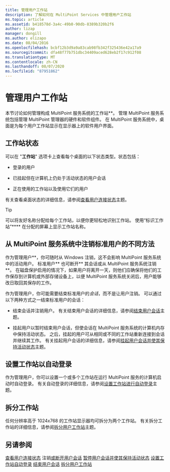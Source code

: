 ```yaml
---
title: 管理用户工作站
description: 了解如何在 MultiPoint Services 中管理用户工作站
ms.topic: article
ms.assetid: b418578d-3a4c-49b0-90db-8389b320b2f6
author: lizap
manager: dongill
ms.author: elizapo
ms.date: 08/04/2016
ms.openlocfilehash: bcbf12b3d9a9a83cab98fb342f325436e42a17a9
ms.sourcegitcommit: dfa48f77b751dbc34409aced628eb2f17c912f08
ms.translationtype: MT
ms.contentlocale: zh-CN
ms.lasthandoff: 08/07/2020
ms.locfileid: "87951862"
---
```

# <a name="manage-user-stations"></a>管理用户工作站
本节讨论如何管理构成 MultiPoint 服务系统的工作站**。 管理 MultiPoint 服务系统包括管理 MultiPoint 管理器的硬件和软件组件。 在 MultiPoint 服务系统中，桌面是为每个用户工作站显示在显示器上的软件用户界面。

## <a name="station-status"></a>工作站状态
可以在 "**工作站**" 选项卡上查看每个桌面的以下状态类型。状态包括：

-   登录的用户

-   已挂起但在计算机上仍处于活动状态的用户会话

-   正在使用的工作站以及使用它们的用户

有关查看桌面状态的详细信息，请参阅[查看用户连接状态](View-User-Connection-Status.md)主题。

>[!TIP]
> 可以将友好名称分配给每个工作站，以便你更轻松地识别工作站。 使用“标识工作站”**** 在分配的屏幕上显示工作站名称。

## <a name="different-ways-to-log-standard-users-off-of-the-multipoint-services-system"></a>从 MultiPoint 服务系统中注销标准用户的不同方法
作为管理用户**，你可随时从 Windows 注销，这不会影响 MultiPoint 服务系统中的活动用户。 标准用户** 也可断开** 其会话或从 MultiPoint 服务系统注销**。 在磁盘保护启用的情况下，如果用户将离开一天，则他们应确保将他们的工作保存到计算机或外部存储设备上，以便 MultiPoint 服务系统关闭后，用户能够改日取回其保存的工作。

作为管理用户，你可能需要结束标准用户的*会话*，而不是让用户注销。 可以通过以下两种方式之一结束标准用户的会话：

-   结束会话并注销用户。 有关结束用户会话的详细信息，请参阅[结束用户会话](End-a-User-Session.md)主题。

-   挂起用户以暂时结束用户会话，但使会话在 MultiPoint 服务系统的计算机内存中保持活动状态。 之后，挂起的用户可从相同或不同的工作站重新连接到会话并继续其工作。 有关挂起用户会话的详细信息，请参阅[挂起用户会话并使其保持活动状态](Suspend-and-Leave-User-Session-Active.md)主题。

## <a name="set-a-station-to-automatically-log-on"></a>设置工作站以自动登录
作为管理用户，你可以设置一个或多个工作站在运行 MultiPoint 服务的计算机启动时自动登录。 有关自动登录的详细信息，请参阅[设置工作站进行自动登录](Set-up-a-Station-for-Automatic-Logon.md)主题。

## <a name="split-a-station"></a>拆分工作站
任何分辨率高于 1024x768 的工作站显示器均可拆分为两个工作站。 有关拆分工作站的详细信息，请参阅[拆分用户工作站](Split-a-User-Station.md)主题。

## <a name="see-also"></a>另请参阅
[查看用户连接状态](View-User-Connection-Status.md) 
注销[或断开用户会话](Log-off-or-Disconnect-User-Sessions.md) 
[暂停用户会话并使其保持活动状态](Suspend-and-Leave-User-Session-Active.md) 
[设置工作站自动登录](Set-up-a-Station-for-Automatic-Logon.md) 
[结束用户会话](End-a-User-Session.md) 
[拆分用户工作站](Split-a-User-Station.md)